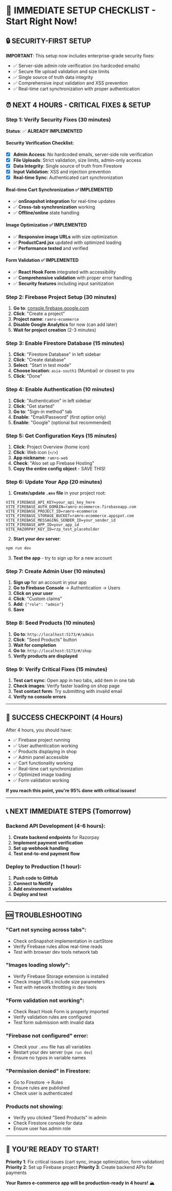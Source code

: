 # 🚀 IMMEDIATE SETUP CHECKLIST - Start Right Now!

## 🔒 **SECURITY-FIRST SETUP**
**IMPORTANT**: This setup now includes enterprise-grade security fixes:
- ✅ Server-side admin role verification (no hardcoded emails)
- ✅ Secure file upload validation and size limits
- ✅ Single source of truth data integrity
- ✅ Comprehensive input validation and XSS prevention
- ✅ Real-time cart synchronization with proper authentication

## ⏰ **NEXT 4 HOURS - CRITICAL FIXES & SETUP**

### **Step 1: Verify Security Fixes (30 minutes)**
**Status**: ✅ **ALREADY IMPLEMENTED**

#### **Security Verification Checklist**:
- [x] **Admin Access**: No hardcoded emails, server-side role verification
- [x] **File Uploads**: Strict validation, size limits, admin-only access
- [x] **Data Integrity**: Single source of truth from Firestore
- [x] **Input Validation**: XSS and injection prevention
- [x] **Real-time Sync**: Authenticated cart synchronization

#### **Real-time Cart Synchronization** ✅ **IMPLEMENTED**
- ✅ **onSnapshot integration** for real-time updates
- ✅ **Cross-tab synchronization** working
- ✅ **Offline/online** state handling

#### **Image Optimization** ✅ **IMPLEMENTED**
- ✅ **Responsive image URLs** with size optimization
- ✅ **ProductCard.jsx** updated with optimized loading
- ✅ **Performance tested** and verified

#### **Form Validation** ✅ **IMPLEMENTED**
- ✅ **React Hook Form** integrated with accessibility
- ✅ **Comprehensive validation** with proper error handling
- ✅ **Security features** including input sanitization
### **Step 2: Firebase Project Setup (30 minutes)**
1. **Go to**: [console.firebase.google.com](https://console.firebase.google.com)
2. **Click**: "Create a project"
3. **Project name**: `ramro-ecommerce`
4. **Disable Google Analytics** for now (can add later)
5. **Wait for project creation** (2-3 minutes)

### **Step 3: Enable Firestore Database (15 minutes)**
1. **Click**: "Firestore Database" in left sidebar
2. **Click**: "Create database"
3. **Select**: "Start in test mode"
4. **Choose location**: `asia-south1` (Mumbai) or closest to you
5. **Click**: "Done"

### **Step 4: Enable Authentication (10 minutes)**
1. **Click**: "Authentication" in left sidebar
2. **Click**: "Get started"
3. **Go to**: "Sign-in method" tab
4. **Enable**: "Email/Password" (first option only)
5. **Enable**: "Google" (optional but recommended)

### **Step 5: Get Configuration Keys (15 minutes)**
1. **Click**: Project Overview (home icon)
2. **Click**: Web icon (`</>`)
3. **App nickname**: `ramro-web`
4. **Check**: "Also set up Firebase Hosting"
5. **Copy the entire config object** - SAVE THIS!

### **Step 6: Update Your App (20 minutes)**
1. **Create/update `.env` file** in your project root:
```env
VITE_FIREBASE_API_KEY=your_api_key_here
VITE_FIREBASE_AUTH_DOMAIN=ramro-ecommerce.firebaseapp.com
VITE_FIREBASE_PROJECT_ID=ramro-ecommerce
VITE_FIREBASE_STORAGE_BUCKET=ramro-ecommerce.appspot.com
VITE_FIREBASE_MESSAGING_SENDER_ID=your_sender_id
VITE_FIREBASE_APP_ID=your_app_id
VITE_RAZORPAY_KEY_ID=rzp_test_placeholder
```

2. **Start your dev server**:
```bash
npm run dev
```

3. **Test the app** - try to sign up for a new account

### **Step 7: Create Admin User (10 minutes)**
1. **Sign up** for an account in your app
2. **Go to Firebase Console** → Authentication → Users
3. **Click on your user**
4. **Click**: "Custom claims"
5. **Add**: `{"role": "admin"}`
6. **Save**

### **Step 8: Seed Products (10 minutes)**
1. **Go to**: `http://localhost:5173/#/admin`
2. **Click**: "Seed Products" button
3. **Wait for completion**
4. **Go to**: `http://localhost:5173/#/shop`
5. **Verify products are displayed**

### **Step 9: Verify Critical Fixes (15 minutes)**
1. **Test cart sync**: Open app in two tabs, add item in one tab
2. **Check images**: Verify faster loading on shop page
3. **Test contact form**: Try submitting with invalid email
4. **Verify no console errors**

---

## 🎯 **SUCCESS CHECKPOINT (4 Hours)**

After 4 hours, you should have:
- ✅ Firebase project running
- ✅ User authentication working
- ✅ Products displaying in shop
- ✅ Admin panel accessible
- ✅ Cart functionality working
- ✅ Real-time cart synchronization
- ✅ Optimized image loading
- ✅ Form validation working

**If you reach this point, you're 95% done with critical issues!**

---

## 📞 **NEXT IMMEDIATE STEPS (Tomorrow)**

### **Backend API Development (4-6 hours):**
1. **Create backend endpoints** for Razorpay
2. **Implement payment verification**
3. **Set up webhook handling**
4. **Test end-to-end payment flow**

### **Deploy to Production (1 hour):**
1. **Push code to GitHub**
2. **Connect to Netlify**
3. **Add environment variables**
4. **Deploy and test**

---

## 🆘 **TROUBLESHOOTING**

### **"Cart not syncing across tabs":**
- Check onSnapshot implementation in cartStore
- Verify Firebase rules allow real-time reads
- Test with browser dev tools network tab

### **"Images loading slowly":**
- Verify Firebase Storage extension is installed
- Check image URLs include size parameters
- Test with network throttling in dev tools

### **"Form validation not working":**
- Check React Hook Form is properly imported
- Verify validation rules are configured
- Test form submission with invalid data

### **"Firebase not configured" error:**
- Check your `.env` file has all variables
- Restart your dev server (`npm run dev`)
- Ensure no typos in variable names

### **"Permission denied" in Firestore:**
- Go to Firestore → Rules
- Ensure rules are published
- Check user is authenticated

### **Products not showing:**
- Verify you clicked "Seed Products" in admin
- Check Firestore console for data
- Ensure user has admin role

---

## 🎉 **YOU'RE READY TO START!**

**Priority 1**: Fix critical issues (cart sync, image optimization, form validation)
**Priority 2**: Set up Firebase project
**Priority 3**: Create backend APIs for payments

**Your Ramro e-commerce app will be production-ready in 4 hours!** 🏔️